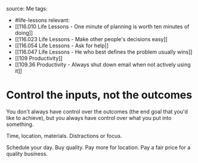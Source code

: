 source: Me
tags:
- #life-lessons 
relevant:
- [[116.010 Life Lessons - One minute of planning is worth ten minutes of doing]]
- [[116.023 Life Lessons - Make other people's decisions easy]]
- [[116.054 Life Lessons - Ask for help]]
- [[116.047 Life Lessons - He who best defines the problem usually wins]]
- [[109 Productivity]]
- [[109.36 Productivity - Always shut down email when not actively using it]]

# Control the inputs, not the outcomes

 You don't always have control over the outcomes (the end goal that you'd like to achieve), but you always have control over what you put into something.

 Time, location, materials. Distractions or focus. 

Schedule your day. 
Buy quality. 
Pay more for location. 
Pay a fair price for a quality business.
